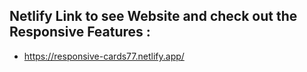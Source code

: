 
## Netlify Link to see Website and check out the Responsive Features : 
- https://responsive-cards77.netlify.app/

